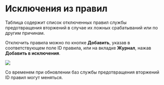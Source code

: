 # Исключения из правил

Таблица содержит список отключенных правил службы предотвращения вторжений в случае их ложных срабатываний или по другим причинам.

Отключить правила можно по кнопке **Добавить**, указав в соответствующем поле ID правила, или на вкладке **Журнал**, нажав **Добавить в исключения**. 

![](/.gitbook/assets/ips.png)

Со временем при обновлении баз службы предотвращения вторжений ID правил могут меняться.
